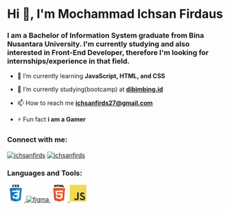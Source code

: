 <h1 align="left">Hi 👋, I'm Mochammad Ichsan Firdaus</h1>
<h3 align="left">I am a Bachelor of Information System graduate from Bina Nusantara University. I'm currently studying and also interested in Front-End Developer, therefore I'm looking for internships/experience in that field.</h3>

<!-- 
I am a Bachelor of Information System, graduate from Bina Nusantara University. 
-->

- 🌱 I’m currently learning **JavaScript, HTML, and CSS**

- 🔭 I’m currently studying(bootcamp) at [**dibimbing.id**](https://dibimbing.id/)

- 📫 How to reach me **ichsanfirds27@gmail.com**

- ⚡ Fun fact **i am a Gamer**

<h3 align="left">Connect with me:</h3>
<p align="left">
<a href="https://linkedin.com/in/ichsanfirds" target="blank"><img align="center" src="https://raw.githubusercontent.com/rahuldkjain/github-profile-readme-generator/master/src/images/icons/Social/linked-in-alt.svg" alt="ichsanfirds" height="30" width="40" /></a>
<a href="https://instagram.com/ichsanfirds" target="blank"><img align="center" src="https://raw.githubusercontent.com/rahuldkjain/github-profile-readme-generator/master/src/images/icons/Social/instagram.svg" alt="ichsanfirds" height="30" width="40" /></a>
</p>

<h3 align="left">Languages and Tools:</h3>
<p align="left"> <a href="https://www.w3schools.com/css/" target="_blank" rel="noreferrer"> <img src="https://raw.githubusercontent.com/devicons/devicon/master/icons/css3/css3-original-wordmark.svg" alt="css3" width="40" height="40"/> </a> <a href="https://www.figma.com/" target="_blank" rel="noreferrer"> <img src="https://www.vectorlogo.zone/logos/figma/figma-icon.svg" alt="figma" width="40" height="40"/> </a> <a href="https://www.w3.org/html/" target="_blank" rel="noreferrer"> <img src="https://raw.githubusercontent.com/devicons/devicon/master/icons/html5/html5-original-wordmark.svg" alt="html5" width="40" height="40"/> </a> <a href="https://developer.mozilla.org/en-US/docs/Web/JavaScript" target="_blank" rel="noreferrer"> <img src="https://raw.githubusercontent.com/devicons/devicon/master/icons/javascript/javascript-original.svg" alt="javascript" width="40" height="40"/> </a> </p>

<!--
**ichsanfirds/ichsanfirds** is a ✨ _special_ ✨ repository because its `README.md` (this file) appears on your GitHub profile.

Here are some ideas to get you started:

- 🔭 I’m currently working on ...
- 🌱 I’m currently learning ...
- 👯 I’m looking to collaborate on ...
- 🤔 I’m looking for help with ...
- 💬 Ask me about ...
- 📫 How to reach me: ...
- 😄 Pronouns: ...
- ⚡ Fun fact: ...
-->
